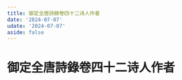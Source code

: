 ```yaml
---
title: 御定全唐詩錄卷四十二诗人作者
date: '2024-07-07'
udate: '2024-07-07'
aside: false
---
```

# 御定全唐詩錄卷四十二诗人作者

<AuthorPage :authorMap="authorMap" :chapternum="42" />

<script setup>
const chapter = '卷四十二';
import authorMap from '/data/qtsl/卷四十二/author.json'
</script>
